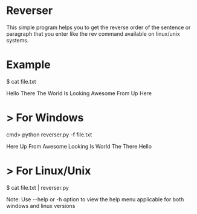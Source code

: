 # Reverser

This simple program helps you to get the reverse order of the sentence or paragraph that you enter like the rev command 
available on linux/unix systems.

# Example

$ cat file.txt

Hello There The World Is Looking Awesome From Up Here



# > For Windows

cmd> python reverser.py -f file.txt

Here Up From Awesome Looking Is World The There Hello

# > For Linux/Unix

$ cat file.txt | reverser.py


Note: Use --help or -h option to view the help menu applicable for both windows and linux versions

